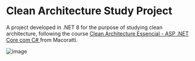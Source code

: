 # Clean Architecture Study Project

A project developed in .NET 8 for the purpose of studying clean architecture, following the course [Clean Architecture Essencial - ASP .NET Core com C#
](https://www.udemy.com/course/clean-architecture-essencial-asp-net-core-com-c/) from Macoratti.

![image](https://github.com/willianwatanabe/CleanArch/assets/83258380/b4d2f12f-5f91-4bf8-94a0-3a3728fa1ab5)
